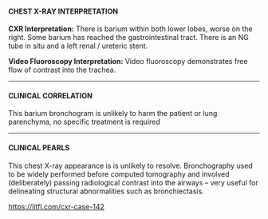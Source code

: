 #### CHEST X-RAY INTERPRETATION
**CXR Interpretation:** There is barium within both lower lobes, worse on the right. Some barium has reached the gastrointestinal tract. There is an NG tube in situ and a left renal / ureteric stent.

**Video Fluoroscopy Interpretation:** Video fluoroscopy demonstrates free flow of contrast into the trachea.

---------------
#### CLINICAL CORRELATION
This barium bronchogram is unlikely to harm the patient or lung parenchyma, no specific treatment is required

---------------
#### CLINICAL PEARLS
This chest X-ray appearance is is unlikely to resolve. Bronchography used to be widely performed before computed tomography and involved (deliberately) passing radiological contrast into the airways – very useful for delineating structural abnormalities such as bronchiectasis.


<https://litfl.com/cxr-case-142>